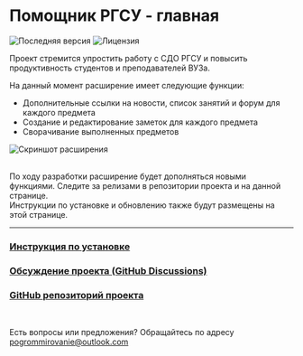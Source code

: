 <h1>Помощник РГСУ - главная</h1>

![Последняя версия](https://img.shields.io/github/package-json/v/pogrommirovanie/rssu-helper?filename=package.json&label=%D0%BF%D0%BE%D1%81%D0%BB%D0%B5%D0%B4%D0%BD%D1%8F%D1%8F%20%D0%B2%D0%B5%D1%80%D1%81%D0%B8%D1%8F&style=for-the-badge) ![Лицензия](https://img.shields.io/github/license/pogrommirovanie/rssu-helper?label=%D0%9B%D0%B8%D1%86%D0%B5%D0%BD%D0%B7%D0%B8%D1%8F&style=for-the-badge)

Проект стремится упростить работу с СДО РГСУ и повысить продуктивность студентов и преподавателей ВУЗа.

На данный момент расширение имеет следующие функции:

- Дополнительные ссылки на новости, список занятий и форум для каждого предмета
- Создание и редактирование заметок для каждого предмета
- Сворачивание выполненных предметов

![Скриншот расширения](/rssu-helper/assets/images/helper-demo-mid.png)<br>

<br>
По ходу разработки расширение будет дополняться новыми функциями. Следите за релизами в репозитории проекта и на данной странице.
<br>
Инструкции по установке и обновлению также будут размещены на этой странице.

---

### [Инструкция по установке](/rssu-helper/support/install-extension)

### [Обсуждение проекта (GitHub Discussions)](https://github.com/pogrommirovanie/rssu-helper/discussions)

### [GitHub репозиторий проекта](https://github.com/pogrommirovanie/rssu-helper)

<br>

Есть вопросы или предложения? Обращайтесь по адресу pogrommirovanie@outlook.com
